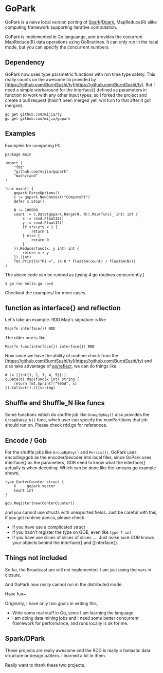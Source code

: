 GoPark
=============

GoPark is a naive local version porting of [Spark](http://spark.incubator.apache.org/)/[Dpark](https://github.com/douban/dpark), MapReduce(R) alike computing framework supporting iterative computation.

GoPark is implemented in Go languange, and provides the cocurrent MapReduce(R) data operations using GoRoutines. It can only run in the local mode, but you can specify the concurrent numbers.

Dependency
-------------

GoPark now uses type parametric functions with run time type safety. This really counts on the awesome lib provided by [https://github.com/BurntSushi/ty](https://github.com/BurntSushi/ty). But I need a simple workaround for the interface{} defined as parameters in function to work with any other input types, so I forked the project and create a pull request (hasn't been merged yet, will turn to that after it got merged). 

```
go get github.com/mijia/ty
go get github.com/mijia/gopark
```

Examples
-------------

Examples for computing PI:
```
package main

import (
    "fmt"
    "github.com/mijia/gopark"
    "math/rand"
)

func main() {
    gopark.ParseOptions()
    c := gopark.NewContext("ComputePI")
    defer c.Stop()

    N := 100000
    count := c.Data(gopark.Range(0, N)).Map(func(_ int) int {
        x := rand.Float32()
        y := rand.Float32()
        if x*x+y*y < 1 {
            return 1
        } else {
            return 0
        }
    }).Reduce(func(x, y int) int {
        return x + y
    }).(int)
    fmt.Println("Pi =", (4.0 * float64(count) / float64(N)))
}
```

The above code can be runned as (using 4 go routines concurrently.)
```
$ go run hello.go -p=4
```
Checkout the examples/ for more cases.

function as interface{} and reflection
-------------
Let's take an example. RDD.Map's signature is like
```
Map(fn interface{}) RDD
```
The older one is like
```
Map(fn func(interface{}) interface{}) RDD
```
Now since we have the ability of runtime check from the [https://github.com/BurntSushi/ty](https://github.com/BurntSushi/ty) and also take advantage of [go/reflect](http://golang.org/pkg/reflect/), we can do things like
```
d := []int{1, 2, 3, 4, 5}[:]
c.Data(d).Map(func(x int) string {
    return fmt.Sprintf("%05d", x)
}).Collect().([]string)
```

Shuffle and Shuffle_N like funcs
-------------
Some functions which do shuffle job like ```GroupByKey()``` also provides the ```GroupByKey_N()``` func, which user can specify the numPartitions that job should run on. Please check rdd.go for references.

Encode / Gob
-------------
For the shuffle jobs like ```GroupByKey()``` and ```Persist()```, GoPark uses encoding/gob as the encoder/decoder into local files, since GoPark uses interface{} as the parameters, GOB need to know what the interface{} actually is when decoding. Which can be done like the kmeans.go example shows,
```
type CenterCounter struct {
    X     gopark.Vector
    Count int
}

gob.Register(new(CenterCounter))
```
and you cannot use structs with unexported fields. Just be careful with this, if you got runtime panics, please check
* if you have use a complicated struct
* if you hadn't register the type on GOB, even like ```type T int```
* if you have use slices of slices of slices ....
Just make sure GOB knows your objects behind the interface{} and []interface{}.

Things not included
-------------
So far, the Broadcast are still not implemented. I am just using the
vars in closure.

And GoPark now really cannot run in the distributed mode.

Have fun~

Originally, I have only two goals in writing this,
* Write some real stuff in Go, since I am learning the language
* I am doing data mining jobs and I need some better concurrent framework for performance, and runs locally is ok for me.

Spark/DPark
-------------
These projects are really awesome and the RDD is really a fantastic data structure or design pattern. I learned a lot in them. 

Really want to thank these two projects.
